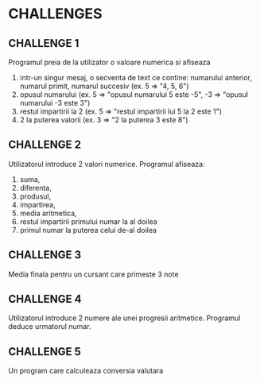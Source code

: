 # CHALLENGES

## CHALLENGE 1
Programul preia de la utilizator o valoare numerica si afiseaza
   1. intr-un singur mesaj, o secventa de text ce contine: numarului anterior, numarul primit, numarul succesiv (ex. 5 => "4, 5, 6")
   2. opusul numarului (ex. 5 => "opusul numarului 5 este -5", -3 => "opusul numarului -3 este 3")
   3. restul impartirii la 2 (ex. 5 => "restul impartirii lui 5 la 2 este 1")
   4. 2 la puterea valorii (ex. 3 => "2 la puterea 3 este 8")

## CHALLENGE 2
Utilizatorul introduce 2 valori numerice. Programul afiseaza:
   1. suma, 
   2. diferenta, 
   3. produsul, 
   4. impartirea, 
   5. media aritmetica, 
   6. restul impartirii primului numar la al doilea
   7. primul numar la puterea celui de-al doilea

## CHALLENGE 3
Media finala pentru un cursant care primeste 3 note

## CHALLENGE 4
Utilizatorul introduce 2 numere ale unei progresii aritmetice. Programul deduce urmatorul numar.

## CHALLENGE 5
Un program care calculeaza conversia valutara